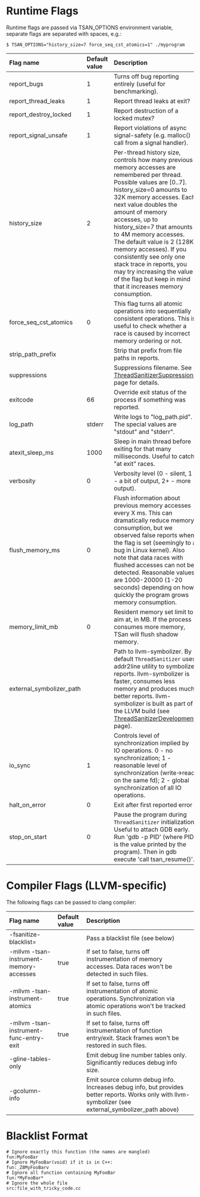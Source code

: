 
# Runtime Flags

Runtime flags are passed via TSAN\_OPTIONS environment variable, separate flags are separated with spaces, e.g.:
```
$ TSAN_OPTIONS="history_size=7 force_seq_cst_atomics=1" ./myprogram
```

| Flag name | Default value | Description |
|:----------|:--------------|:------------|
| report\_bugs | 1             | Turns off bug reporting entirely (useful for benchmarking). |
| report\_thread\_leaks | 1             | Report thread leaks at exit? |
| report\_destroy\_locked | 1             | Report destruction of a locked mutex? |
| report\_signal\_unsafe| 1             | Report violations of async signal-safety (e.g. malloc() call from a signal handler). |
| history\_size | 2             | Per-thread history size, controls how many previous memory accesses are remembered per thread.  Possible values are [0..7].  history\_size=0 amounts to 32K memory accesses.  Each next value doubles the amount of memory accesses, up to history\_size=7 that amounts to 4M memory accesses.  The default value is 2 (128K memory accesses).  If you consistently see only one stack trace in reports, you may try increasing the value of the flag but keep in mind that it increases memory consumption. |
| force\_seq\_cst\_atomics | 0             | This flag turns all atomic operations into sequentially consistent operations.  This is useful to check whether a race is caused by incorrect memory ordering or not. |
| strip\_path\_prefix |               | Strip that prefix from file paths in reports. |
| suppressions |               | Suppressions filename.  See [ThreadSanitizerSuppressions](ThreadSanitizerSuppressions) page for details. |
| exitcode  | 66            | Override exit status of the process if something was reported. |
| log\_path | stderr        | Write logs to "log\_path.pid".  The special values are "stdout" and "stderr". |
| atexit\_sleep\_ms | 1000          | Sleep in main thread before exiting for that many milliseconds.  Useful to catch "at exit" races. |
| verbosity | 0             | Verbosity level (0 - silent, 1 - a bit of output, 2+ - more output). |
| flush\_memory\_ms | 0             | Flush information about previous memory accesses every X ms.  This can dramatically reduce memory consumption, but we observed false reports when the flag is set (seemingly to a bug in Linux kernel).  Also note that data races with flushed accesses can not be detected.  Reasonable values are 1000-20000 (1-20 seconds) depending on how quickly the program grows memory consumption. |
| memory\_limit\_mb | 0             | Resident memory set limit to aim at,  in MB. If the process consumes more memory, TSan will flush shadow memory. |
| external\_symbolizer\_path |               | Path to llvm-symbolizer.  By default `ThreadSanitizer` uses addr2line utility to symbolize reports.  llvm-symbolizer is faster, consumes less memory and produces much better reports.  llvm-symbolizer is built as part of the LLVM build (see [ThreadSanitizerDevelopment](ThreadSanitizerDevelopment) page). |
| io\_sync  | 1             | Controls level of synchronization implied by IO operations. 0 - no synchronization; 1 - reasonable level of synchronization (write->read on the same fd); 2 - global synchronization of all IO operations. |
| halt\_on\_error | 0             | Exit after first reported error |
| stop\_on\_start | 0             | Pause the program during `ThreadSanitizer` initialization. Useful to attach GDB early. Run 'gdb -p PID' (where PID is the value printed by the program). Then in gdb execute 'call tsan\_resume()'. |

# Compiler Flags (LLVM-specific)

The following flags can be passed to clang compiler:

| Flag name | Default value | Description |
|:----------|:--------------|:------------|
| -fsanitize-blacklist= |               | Pass a blacklist file (see below) |
| -mllvm -tsan-instrument-memory-accesses | true          | If set to false, turns off instrumentation of memory accesses. Data races won't be detected in such files. |
| -mllvm -tsan-instrument-atomics | true          | If set to false, turns off instrumentation of atomic operations. Synchronization via atomic operations won't be tracked in such files. |
| -mllvm -tsan-instrument-func-entry-exit | true          | If set to false, turns off instrumentation of function entry/exit. Stack frames won't be restored in such files. |
| -gline-tables-only |               | Emit debug line number tables only. Significantly reduces debug info size. |
| -gcolumn-info |               | Emit source column debug info. Increases debug info, but provides better reports. Works only with llvm-symbolizer (see external\_symbolizer\_path above) |

# Blacklist Format

```
# Ignore exactly this function (the names are mangled)
fun:MyFooBar
# Ignore MyFooBar(void) if it is in C++:
fun:_Z8MyFooBarv
# Ignore all function containing MyFooBar
fun:*MyFooBar*
# Ignore the whole file
src:file_with_tricky_code.cc
```